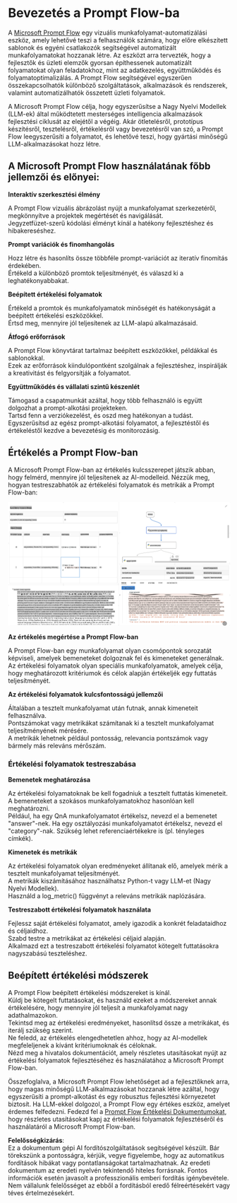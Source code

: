 # **Bevezetés a Prompt Flow-ba**

A [Microsoft Prompt Flow](https://microsoft.github.io/promptflow/index.html?WT.mc_id=aiml-138114-kinfeylo) egy vizuális munkafolyamat-automatizálási eszköz, amely lehetővé teszi a felhasználók számára, hogy előre elkészített sablonok és egyéni csatlakozók segítségével automatizált munkafolyamatokat hozzanak létre. Az eszközt arra tervezték, hogy a fejlesztők és üzleti elemzők gyorsan építhessenek automatizált folyamatokat olyan feladatokhoz, mint az adatkezelés, együttműködés és folyamatoptimalizálás. A Prompt Flow segítségével egyszerűen összekapcsolhatók különböző szolgáltatások, alkalmazások és rendszerek, valamint automatizálhatók összetett üzleti folyamatok.

A Microsoft Prompt Flow célja, hogy egyszerűsítse a Nagy Nyelvi Modellek (LLM-ek) által működtetett mesterséges intelligencia alkalmazások fejlesztési ciklusát az elejétől a végéig. Akár ötletelésről, prototípus készítésről, tesztelésről, értékelésről vagy bevezetésről van szó, a Prompt Flow leegyszerűsíti a folyamatot, és lehetővé teszi, hogy gyártási minőségű LLM-alkalmazásokat hozz létre.

## A Microsoft Prompt Flow használatának főbb jellemzői és előnyei:

**Interaktív szerkesztési élmény**

A Prompt Flow vizuális ábrázolást nyújt a munkafolyamat szerkezetéről, megkönnyítve a projektek megértését és navigálását.  
Jegyzetfüzet-szerű kódolási élményt kínál a hatékony fejlesztéshez és hibakereséshez.

**Prompt variációk és finomhangolás**

Hozz létre és hasonlíts össze többféle prompt-variációt az iteratív finomítás érdekében.  
Értékeld a különböző promtok teljesítményét, és válaszd ki a leghatékonyabbakat.

**Beépített értékelési folyamatok**

Értékeld a promtok és munkafolyamatok minőségét és hatékonyságát a beépített értékelési eszközökkel.  
Értsd meg, mennyire jól teljesítenek az LLM-alapú alkalmazásaid.

**Átfogó erőforrások**

A Prompt Flow könyvtárat tartalmaz beépített eszközökkel, példákkal és sablonokkal.  
Ezek az erőforrások kiindulópontként szolgálnak a fejlesztéshez, inspirálják a kreativitást és felgyorsítják a folyamatot.

**Együttműködés és vállalati szintű készenlét**

Támogasd a csapatmunkát azáltal, hogy több felhasználó is együtt dolgozhat a prompt-alkotási projekteken.  
Tartsd fenn a verziókezelést, és oszd meg hatékonyan a tudást.  
Egyszerűsítsd az egész prompt-alkotási folyamatot, a fejlesztéstől és értékeléstől kezdve a bevezetésig és monitorozásig.

## Értékelés a Prompt Flow-ban

A Microsoft Prompt Flow-ban az értékelés kulcsszerepet játszik abban, hogy felmérd, mennyire jól teljesítenek az AI-modelleid. Nézzük meg, hogyan testreszabhatók az értékelési folyamatok és metrikák a Prompt Flow-ban:

![PFVizualise](../../../../../translated_images/pfvisualize.93c453890f4088830217fa7308b1a589058ed499bbfff160c85676066b5cbf2d.hu.png)

**Az értékelés megértése a Prompt Flow-ban**

A Prompt Flow-ban egy munkafolyamat olyan csomópontok sorozatát képviseli, amelyek bemeneteket dolgoznak fel és kimeneteket generálnak. Az értékelési folyamatok olyan speciális munkafolyamatok, amelyek célja, hogy meghatározott kritériumok és célok alapján értékeljék egy futtatás teljesítményét.

**Az értékelési folyamatok kulcsfontosságú jellemzői**

Általában a tesztelt munkafolyamat után futnak, annak kimeneteit felhasználva.  
Pontszámokat vagy metrikákat számítanak ki a tesztelt munkafolyamat teljesítményének mérésére.  
A metrikák lehetnek például pontosság, relevancia pontszámok vagy bármely más releváns mérőszám.

### Értékelési folyamatok testreszabása

**Bemenetek meghatározása**

Az értékelési folyamatoknak be kell fogadniuk a tesztelt futtatás kimeneteit. A bemeneteket a szokásos munkafolyamatokhoz hasonlóan kell meghatározni.  
Például, ha egy QnA munkafolyamatot értékelsz, nevezd el a bemenetet "answer"-nek. Ha egy osztályozási munkafolyamatot értékelsz, nevezd el "category"-nak. Szükség lehet referenciaértékekre is (pl. tényleges címkék).

**Kimenetek és metrikák**

Az értékelési folyamatok olyan eredményeket állítanak elő, amelyek mérik a tesztelt munkafolyamat teljesítményét.  
A metrikák kiszámításához használhatsz Python-t vagy LLM-et (Nagy Nyelvi Modellek).  
Használd a log_metric() függvényt a releváns metrikák naplózására.

**Testreszabott értékelési folyamatok használata**

Fejlessz saját értékelési folyamatot, amely igazodik a konkrét feladataidhoz és céljaidhoz.  
Szabd testre a metrikákat az értékelési céljaid alapján.  
Alkalmazd ezt a testreszabott értékelési folyamatot kötegelt futtatásokra nagyszabású teszteléshez.

## Beépített értékelési módszerek

A Prompt Flow beépített értékelési módszereket is kínál.  
Küldj be kötegelt futtatásokat, és használd ezeket a módszereket annak értékelésére, hogy mennyire jól teljesít a munkafolyamat nagy adathalmazokon.  
Tekintsd meg az értékelési eredményeket, hasonlítsd össze a metrikákat, és iterálj szükség szerint.  
Ne feledd, az értékelés elengedhetetlen ahhoz, hogy az AI-modellek megfeleljenek a kívánt kritériumoknak és céloknak.  
Nézd meg a hivatalos dokumentációt, amely részletes utasításokat nyújt az értékelési folyamatok fejlesztéséhez és használatához a Microsoft Prompt Flow-ban.

Összefoglalva, a Microsoft Prompt Flow lehetőséget ad a fejlesztőknek arra, hogy magas minőségű LLM-alkalmazásokat hozzanak létre azáltal, hogy egyszerűsíti a prompt-alkotást és egy robusztus fejlesztési környezetet biztosít. Ha LLM-ekkel dolgozol, a Prompt Flow egy értékes eszköz, amelyet érdemes felfedezni. Fedezd fel a [Prompt Flow Értékelési Dokumentumokat](https://learn.microsoft.com/azure/machine-learning/prompt-flow/how-to-develop-an-evaluation-flow?view=azureml-api-2?WT.mc_id=aiml-138114-kinfeylo), hogy részletes utasításokat kapj az értékelési folyamatok fejlesztéséről és használatáról a Microsoft Prompt Flow-ban.

**Felelősségkizárás**:  
Ez a dokumentum gépi AI fordítószolgáltatások segítségével készült. Bár törekszünk a pontosságra, kérjük, vegye figyelembe, hogy az automatikus fordítások hibákat vagy pontatlanságokat tartalmazhatnak. Az eredeti dokumentum az eredeti nyelvén tekintendő hiteles forrásnak. Fontos információk esetén javasolt a professzionális emberi fordítás igénybevétele. Nem vállalunk felelősséget az ebből a fordításból eredő félreértésekért vagy téves értelmezésekért.